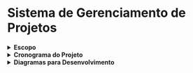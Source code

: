 # Sistema de Gerenciamento de Projetos

<details>
  <summary><strong>Escopo</strong></summary>

### Descrição Geral
Será desenvolvido um sistema para o gerenciamento de projetos, onde cada usuário logado terá a possibilidade de entrar ou criar sua própria equipe. As equipes terão um número máximo de membros definido pelo usuário criador (gerente). Cada equipe poderá ter um ou mais projetos criados pelo usuário criador (gerente). Usuários comuns poderão se candidatar aos projetos mediante aprovação do usuário criador (gerente), que será responsável por atribuir tarefas a cada usuário comum.

### Objetivos Gerais
- Facilitar a organização e divisão de equipes.
- Acompanhar o progresso dos projetos.
- Atribuir de forma simples e clara as tarefas a cada usuário relacionado ao projeto.
- Facilitar o contato entre equipes.

### Metas SMART

**Específicas:**
- Desenvolver um sistema de cadastro e autenticação de usuários.
- Desenvolver hierarquia para usuários: 
  - Usuário comum;
  - Gerente;
  - Admin.
- Garantir a segurança dos dados e integridade das funcionalidades.
- Permitir a criação e o gerenciamento de equipes e tarefas.

**Mensuráveis:**
- Atingir 1000 usuários simultâneos sem perda de desempenho.
- Cada usuário deve receber até 3 tarefas por vez.

**Atingíveis:**
- Criar hierarquia entre usuários.
- Garantir que os usuários acessem as tarefas atribuídas a eles.
- Garantir a realização do cadastro e login para os usuários.
- Realizar CRUD (Create, Read, Update, Delete) direcionado às tarefas.
- Criar equipes e projetos.

**Relevante:**
- Facilitar o contato entre equipes.
- Distribuir de forma organizada as tarefas.

**Temporal:**
- Deve ser concluído em 1 mês.
- Reuniões periódicas.

### Recursos
- **Linguagem de Programação:** PHP
- **Framework:** Laravel
- **Banco de Dados:** PostgreSQL
- **Design de Interfaces:** Figma
- **IDE para Desenvolvimento:** VSCode
- **Documentação:** README (GitHub)
- **Controle de Versão:** GitHub

### Análise de Riscos

**Riscos e Soluções:**
1. **Falta de Comunicação:**
   - Solução: Reuniões semanais para verificação de progresso.
2. **Quedas de Energia:**
   - Solução: Contatar o provedor e utilizar notebooks.
3. **Oscilação de Internet:**
   - Solução: Contatar o provedor.
4. **Atraso nas Entregas:**
   - Solução: Verificar com a equipe as possíveis causas, atualizar o cronograma e resolver problemas.
5. **Instabilidade na Utilização de Recursos:**
   - Solução: Utilizar recursos alternativos, e.g., se Figma cair, usar Canva; se VSCode cair, usar Eclipse ou Codespace.
6. **Adversidade com Membros da Equipe:**
   - Solução: Distribuir atividades para outros integrantes da equipe e atualizar o cronograma conforme necessário.

</details>

<details>
  <summary><strong>Cronograma do Projeto</strong></summary>

### Semana 1: Planejamento e Preparação
- **Dia 1-2:** Reunião de Kickoff
  - Definir objetivos e alinhar expectativas.
  - Revisar escopo e metas SMART.
  - Dividir tarefas e responsabilidades.
  
- **Dia 3-4:** Análise de Requisitos
  - Recolher e documentar requisitos detalhados.
  - Definir funcionalidades e prioridades.
  
- **Dia 5:** Planejamento do Projeto
  - Criar um plano de trabalho detalhado.
  - Estabelecer cronograma e marcos.
  
- **Dia 6-7:** Preparação do Ambiente
  - Configurar ferramentas de desenvolvimento (VSCode, GitHub).
  - Configurar o banco de dados PostgreSQL e o ambiente Laravel.

### Semana 2: Design e Protótipos
- **Dia 8-10:** Design de Interface
  - Criar wireframes e protótipos no Figma.
  - Revisar e aprovar designs com a equipe.

- **Dia 11-12:** Definição da Arquitetura do Sistema
  - Definir estrutura de banco de dados.
  - Planejar a arquitetura de backend e frontend.

- **Dia 13-14:** Revisão e Ajustes
  - Revisar protótipos e arquitetura.
  - Fazer ajustes necessários com base no feedback.

### Semana 3: Desenvolvimento
- **Dia 15-17:** Desenvolvimento de Funcionalidades Básicas
  - Implementar autenticação de usuários e hierarquia (comum, gerente, admin).
  - Criar CRUD para equipes e projetos.

- **Dia 18-19:** Desenvolvimento de Funcionalidades Avançadas
  - Implementar gerenciamento de tarefas e atribuição.
  - Desenvolver interface de usuário para visualização e gerenciamento de projetos.

- **Dia 20-21:** Integração e Testes Iniciais
  - Integrar front-end e back-end.
  - Realizar testes iniciais de funcionalidades.

### Semana 4: Testes, Ajustes e Lançamento
- **Dia 22-24:** Testes e Depuração
  - Realizar testes de usabilidade e correção de bugs.
  - Validar funcionalidades e desempenho.

- **Dia 25-26:** Revisão Final e Documentação
  - Completar documentação (README no GitHub).
  - Preparar tutoriais e material de apoio.

- **Dia 27-28:** Preparação para Lançamento
  - Revisar e ajustar o cronograma de lançamento.
  - Configurar servidores e ambiente de produção.

- **Dia 29-30:** Lançamento e Feedback
  - Lançar o sistema para os usuários.
  - Coletar feedback inicial e resolver quaisquer problemas críticos.

</details>

<details>
  <summary><strong>Diagramas para Desenvolvimento</strong></summary>

### Diagrama de Classe:
![Diagrama de Classe](GerenciaProjetos/diagrams/diagrama_classe.png)

### Diagrama de Uso:
![Diagrama de Uso](GerenciaProjetos/diagrams/diagrama_uso.png)

### Diagrama de Fluxo:
![Diagrama de Fluxo](GerenciaProjetos/diagrams/diagrama_fluxo_1.png)
![Diagrama de Fluxo](GerenciaProjetos/diagrams/diagrama_fluxo_2.png)

</details>
